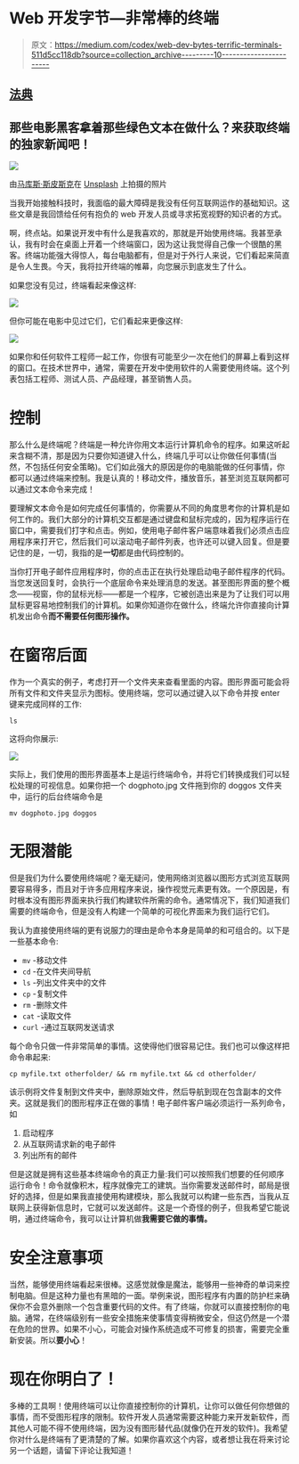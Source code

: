 # Web 开发字节—非常棒的终端

> 原文：<https://medium.com/codex/web-dev-bytes-terrific-terminals-511d5cc118db?source=collection_archive---------10----------------------->

## [法典](https://medium.com/codex)

## 那些电影黑客拿着那些绿色文本在做什么？来获取终端的独家新闻吧！

![](img/e5d9c392c4d0dd1873a14e51418d7419.png)

由[马库斯·斯皮斯克](https://unsplash.com/@markusspiske?utm_source=unsplash&utm_medium=referral&utm_content=creditCopyText)在 [Unsplash](https://unsplash.com/s/photos/code?utm_source=unsplash&utm_medium=referral&utm_content=creditCopyText) 上拍摄的照片

当我开始接触科技时，我面临的最大障碍是我没有任何互联网运作的基础知识。这些文章是我回馈给任何有抱负的 web 开发人员或寻求拓宽视野的知识者的方式。

啊，终点站。如果说开发中有什么是我喜欢的，那就是开始使用终端。我甚至承认，我有时会在桌面上开着一个终端窗口，因为这让我觉得自己像一个很酷的黑客。终端功能强大得惊人，每台电脑都有，但是对于外行人来说，它们看起来简直是令人生畏。今天，我将拉开终端的帷幕，向您展示到底发生了什么。

如果您没有见过，终端看起来像这样:

![](img/157cb0f8c3578fc22eb04cea705aa5a0.png)

但你可能在电影中见过它们，它们看起来更像这样:

![](img/bfb297f0923542af3b7fae6367b63a2d.png)

如果你和任何软件工程师一起工作，你很有可能至少一次在他们的屏幕上看到这样的窗口。在技术世界中，通常，需要在开发中使用软件的人需要使用终端。这个列表包括工程师、测试人员、产品经理，甚至销售人员。

# 控制

那么什么是终端呢？终端是一种允许你用文本运行计算机命令的程序。如果这听起来含糊不清，那是因为只要你知道键入什么，终端几乎可以让你做任何事情(当然，不包括任何安全策略)。它们如此强大的原因是你的电脑能做的任何事情，你都可以通过终端来控制。我是认真的！移动文件，播放音乐，甚至浏览互联网都可以通过文本命令来完成！

要理解文本命令是如何完成任何事情的，你需要从不同的角度思考你的计算机是如何工作的。我们大部分的计算机交互都是通过键盘和鼠标完成的，因为程序运行在窗口中，需要我们打字和点击。例如，使用电子邮件客户端意味着我们必须点击应用程序来打开它，然后我们可以滚动电子邮件列表，也许还可以键入回复。但是要记住的是，一切，我指的是**一切**都是由代码控制的。

当你打开电子邮件应用程序时，你的点击正在执行处理启动电子邮件程序的代码。当您发送回复时，会执行一个底层命令来处理消息的发送。甚至图形界面的整个概念——视窗，你的鼠标光标——都是一个程序，它被创造出来是为了让我们可以用鼠标更容易地控制我们的计算机。如果你知道你在做什么，终端允许你直接向计算机发出命令**而不需要任何图形操作。**

# 在窗帘后面

作为一个真实的例子，考虑打开一个文件夹来查看里面的内容。图形界面可能会将所有文件和文件夹显示为图标。使用终端，您可以通过键入以下命令并按 enter 键来完成同样的工作:

`ls`

这将向你展示:

![](img/a2b7bd1a4b980b0f53be6ceedf470a69.png)

实际上，我们使用的图形界面基本上是运行终端命令，并将它们转换成我们可以轻松处理的可视信息。如果你把一个 dogphoto.jpg 文件拖到你的 doggos 文件夹中，运行的后台终端命令是

`mv dogphoto.jpg doggos`

# 无限潜能

但是我们为什么要使用终端呢？毫无疑问，使用网络浏览器以图形方式浏览互联网要容易得多，而且对于许多应用程序来说，操作视觉元素更有效。一个原因是，有时根本没有图形界面来执行我们构建软件所需的命令。通常情况下，我们知道我们需要的终端命令，但是没有人构建一个简单的可视化界面来为我们运行它们。

我认为直接使用终端的更有说服力的理由是命令本身是简单的和可组合的。以下是一些基本命令:

*   `mv` -移动文件
*   `cd` -在文件夹间导航
*   `ls` -列出文件夹中的文件
*   `cp` -复制文件
*   `rm` -删除文件
*   `cat` -读取文件
*   `curl` -通过互联网发送请求

每个命令只做一件非常简单的事情。这使得他们很容易记住。我们也可以像这样把命令串起来:

`cp myfile.txt otherfolder/ && rm myfile.txt && cd otherfolder/`

该示例将文件复制到文件夹中，删除原始文件，然后导航到现在包含副本的文件夹。这就是我们的图形程序正在做的事情！电子邮件客户端必须运行一系列命令，如

1.  启动程序
2.  从互联网请求新的电子邮件
3.  列出所有的邮件

但是这就是拥有这些基本终端命令的真正力量:我们可以按照我们想要的任何顺序运行命令！命令就像积木，程序就像完工的建筑。当你需要发送邮件时，邮局是很好的选择，但是如果我直接使用构建模块，那么我就可以构建一些东西，当我从互联网上获得新信息时，它就可以发送邮件。这是一个奇怪的例子，但我希望它能说明，通过终端命令，我可以让计算机做**我需要它做的事情。**

# 安全注意事项

当然，能够使用终端看起来很棒。这感觉就像是魔法，能够用一些神奇的单词来控制电脑。但是这种力量也有黑暗的一面。举例来说，图形程序有内置的防护栏来确保你不会意外删除一个包含重要代码的文件。有了终端，你就可以直接控制你的电脑。通常，在终端级别有一些安全措施来使事情变得稍微安全，但这仍然是一个潜在危险的世界。如果不小心，可能会对操作系统造成不可修复的损害，需要完全重新安装。所以**要小心**！

# 现在你明白了！

多棒的工具啊！使用终端可以让你直接控制你的计算机，让你可以做任何你想做的事情，而不受图形程序的限制。软件开发人员通常需要这种能力来开发新软件，而其他人可能不得不使用终端，因为没有图形替代品(就像仍在开发的软件)。我希望你对什么是终端有了更清楚的了解。如果你喜欢这个内容，或者想让我在将来讨论另一个话题，请留下评论让我知道！